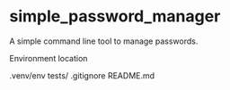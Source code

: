 # simple_password_manager
A simple command line tool to manage passwords.

Environment location

.venv/env
tests/
.gitignore
README.md
